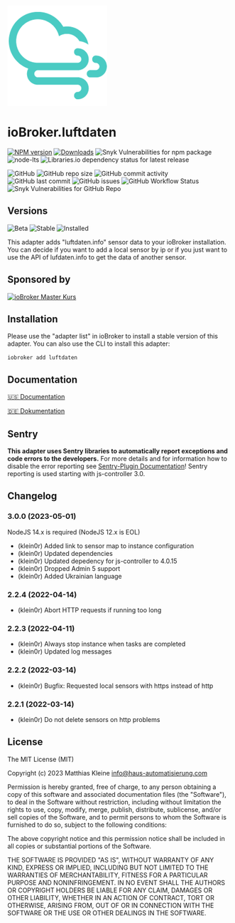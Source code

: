 ![Logo](admin/luftdaten.png)

# ioBroker.luftdaten

[![NPM version](https://img.shields.io/npm/v/iobroker.luftdaten?style=flat-square)](https://www.npmjs.com/package/iobroker.luftdaten)
[![Downloads](https://img.shields.io/npm/dm/iobroker.luftdaten?label=npm%20downloads&style=flat-square)](https://www.npmjs.com/package/iobroker.luftdaten)
![Snyk Vulnerabilities for npm package](https://img.shields.io/snyk/vulnerabilities/npm/iobroker.luftdaten?label=npm%20vulnerabilities&style=flat-square)
![node-lts](https://img.shields.io/node/v-lts/iobroker.luftdaten?style=flat-square)
![Libraries.io dependency status for latest release](https://img.shields.io/librariesio/release/npm/iobroker.luftdaten?label=npm%20dependencies&style=flat-square)

![GitHub](https://img.shields.io/github/license/klein0r/iobroker.luftdaten?style=flat-square)
![GitHub repo size](https://img.shields.io/github/repo-size/klein0r/iobroker.luftdaten?logo=github&style=flat-square)
![GitHub commit activity](https://img.shields.io/github/commit-activity/m/klein0r/iobroker.luftdaten?logo=github&style=flat-square)
![GitHub last commit](https://img.shields.io/github/last-commit/klein0r/iobroker.luftdaten?logo=github&style=flat-square)
![GitHub issues](https://img.shields.io/github/issues/klein0r/iobroker.luftdaten?logo=github&style=flat-square)
![GitHub Workflow Status](https://img.shields.io/github/workflow/status/klein0r/iobroker.luftdaten/Test%20and%20Release?label=Test%20and%20Release&logo=github&style=flat-square)
![Snyk Vulnerabilities for GitHub Repo](https://img.shields.io/snyk/vulnerabilities/github/klein0r/iobroker.luftdaten?label=repo%20vulnerabilities&logo=github&style=flat-square)

## Versions

![Beta](https://img.shields.io/npm/v/iobroker.luftdaten.svg?color=red&label=beta)
![Stable](http://iobroker.live/badges/luftdaten-stable.svg)
![Installed](http://iobroker.live/badges/luftdaten-installed.svg)

This adapter adds "luftdaten.info" sensor data to your ioBroker installation.
You can decide if you want to add a local sensor by ip or if you just want to use the API of lufdaten.info to get the data of another sensor.

## Sponsored by

[![ioBroker Master Kurs](https://haus-automatisierung.com/images/ads/ioBroker-Kurs.png)](https://haus-automatisierung.com/iobroker-kurs/?refid=iobroker-luftdaten)

## Installation

Please use the "adapter list" in ioBroker to install a stable version of this adapter. You can also use the CLI to install this adapter:

```
iobroker add luftdaten
```

## Documentation

[🇺🇸 Documentation](./docs/en/README.md)

[🇩🇪 Dokumentation](./docs/de/README.md)

## Sentry

**This adapter uses Sentry libraries to automatically report exceptions and code errors to the developers.** For more details and for information how to disable the error reporting see [Sentry-Plugin Documentation](https://github.com/ioBroker/plugin-sentry#plugin-sentry)! Sentry reporting is used starting with js-controller 3.0.

## Changelog

<!--
  Placeholder for the next version (at the beginning of the line):
  ### **WORK IN PROGRESS**
-->
### 3.0.0 (2023-05-01)

NodeJS 14.x is required (NodeJS 12.x is EOL)

* (klein0r) Added link to sensor map to instance configuration
* (klein0r) Updated dependencies
* (klein0r) Updated depedency for js-controller to 4.0.15
* (klein0r) Dropped Admin 5 support
* (klein0r) Added Ukrainian language

### 2.2.4 (2022-04-14)

* (klein0r) Abort HTTP requests if running too long

### 2.2.3 (2022-04-11)

* (klein0r) Always stop instance when tasks are completed
* (klein0r) Updated log messages

### 2.2.2 (2022-03-14)

* (klein0r) Bugfix: Requested local sensors with https instead of http

### 2.2.1 (2022-03-14)

* (klein0r) Do not delete sensors on http problems

## License

The MIT License (MIT)

Copyright (c) 2023 Matthias Kleine <info@haus-automatisierung.com>

Permission is hereby granted, free of charge, to any person obtaining a copy
of this software and associated documentation files (the "Software"), to deal
in the Software without restriction, including without limitation the rights
to use, copy, modify, merge, publish, distribute, sublicense, and/or sell
copies of the Software, and to permit persons to whom the Software is
furnished to do so, subject to the following conditions:

The above copyright notice and this permission notice shall be included in
all copies or substantial portions of the Software.

THE SOFTWARE IS PROVIDED "AS IS", WITHOUT WARRANTY OF ANY KIND, EXPRESS OR
IMPLIED, INCLUDING BUT NOT LIMITED TO THE WARRANTIES OF MERCHANTABILITY,
FITNESS FOR A PARTICULAR PURPOSE AND NONINFRINGEMENT. IN NO EVENT SHALL THE
AUTHORS OR COPYRIGHT HOLDERS BE LIABLE FOR ANY CLAIM, DAMAGES OR OTHER
LIABILITY, WHETHER IN AN ACTION OF CONTRACT, TORT OR OTHERWISE, ARISING FROM,
OUT OF OR IN CONNECTION WITH THE SOFTWARE OR THE USE OR OTHER DEALINGS IN
THE SOFTWARE.
